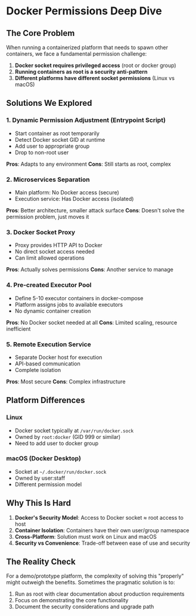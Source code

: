 # Docker Permissions Deep Dive

## The Core Problem

When running a containerized platform that needs to spawn other containers, we face a fundamental permission challenge:

1. **Docker socket requires privileged access** (root or docker group)
2. **Running containers as root is a security anti-pattern**
3. **Different platforms have different socket permissions** (Linux vs macOS)

## Solutions We Explored

### 1. Dynamic Permission Adjustment (Entrypoint Script)
- Start container as root temporarily
- Detect Docker socket GID at runtime
- Add user to appropriate group
- Drop to non-root user

**Pros**: Adapts to any environment
**Cons**: Still starts as root, complex

### 2. Microservices Separation
- Main platform: No Docker access (secure)
- Execution service: Has Docker access (isolated)

**Pros**: Better architecture, smaller attack surface
**Cons**: Doesn't solve the permission problem, just moves it

### 3. Docker Socket Proxy
- Proxy provides HTTP API to Docker
- No direct socket access needed
- Can limit allowed operations

**Pros**: Actually solves permissions
**Cons**: Another service to manage

### 4. Pre-created Executor Pool
- Define 5-10 executor containers in docker-compose
- Platform assigns jobs to available executors
- No dynamic container creation

**Pros**: No Docker socket needed at all
**Cons**: Limited scaling, resource inefficient

### 5. Remote Execution Service
- Separate Docker host for execution
- API-based communication
- Complete isolation

**Pros**: Most secure
**Cons**: Complex infrastructure

## Platform Differences

### Linux
- Docker socket typically at `/var/run/docker.sock`
- Owned by `root:docker` (GID 999 or similar)
- Need to add user to docker group

### macOS (Docker Desktop)
- Socket at `~/.docker/run/docker.sock`
- Owned by user:staff
- Different permission model

## Why This Is Hard

1. **Docker's Security Model**: Access to Docker socket ≈ root access to host
2. **Container Isolation**: Containers have their own user/group namespace
3. **Cross-Platform**: Solution must work on Linux and macOS
4. **Security vs Convenience**: Trade-off between ease of use and security

## The Reality Check

For a demo/prototype platform, the complexity of solving this "properly" might outweigh the benefits. Sometimes the pragmatic solution is to:

1. Run as root with clear documentation about production requirements
2. Focus on demonstrating the core functionality
3. Document the security considerations and upgrade path